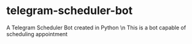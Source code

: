 # telegram-scheduler-bot
A Telegram Scheduler Bot created in Python 
\n
This is a bot capable of scheduling appointment


